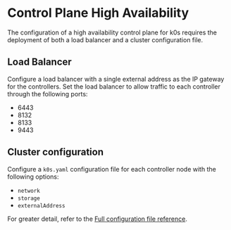 # Control Plane High Availability

The configuration of a high availability control plane for k0s requires the deployment of both a load balancer and a cluster configuration file. 

## Load Balancer

Configure a load balancer with a single external address as the IP gateway for the controllers. Set the load balancer to allow traffic to each controller through the following ports: 

- 6443
- 8132
- 8133
- 9443

## Cluster configuration

Configure a `k0s.yaml` configuration file for each controller node with the following options:

- `network`
- `storage`
- `externalAddress`

For greater detail, refer to the [Full configuration file reference](configuration.md).